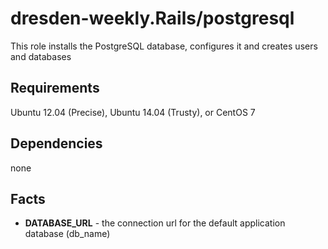 dresden-weekly.Rails/postgresql
======================

This role installs the PostgreSQL database, configures it and creates users and databases

Requirements
------------

Ubuntu 12.04 (Precise), Ubuntu 14.04 (Trusty), or CentOS 7

Dependencies
------------

none

Facts
-----

* **DATABASE_URL** - the connection url for the default application database (db_name)
